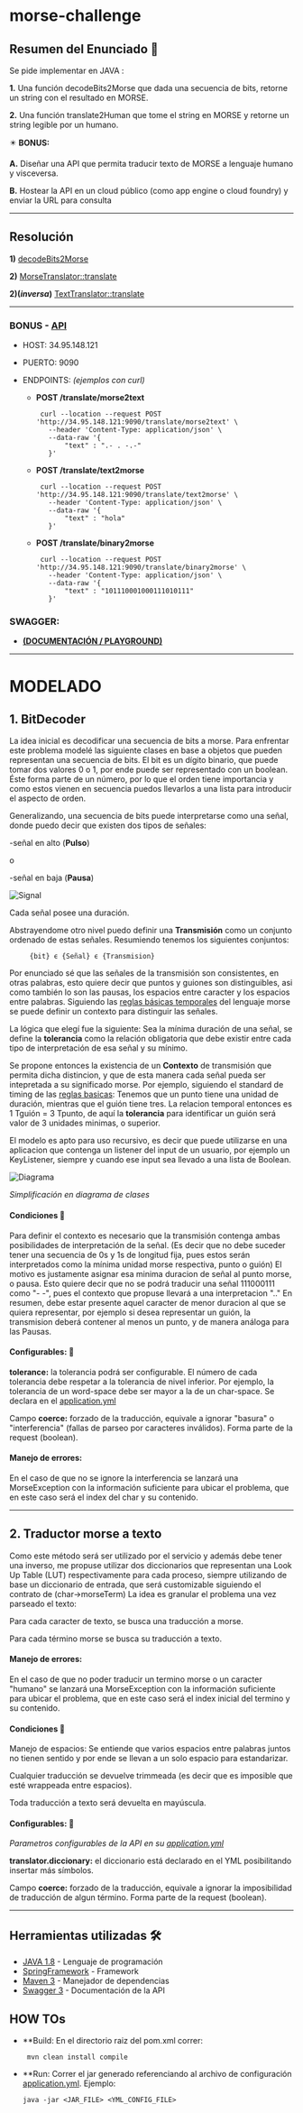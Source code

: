 # morse-challenge


## Resumen del Enunciado 📝

Se pide implementar en JAVA :

**1.** Una función decodeBits2Morse que dada una secuencia de bits, retorne un string con el resultado en MORSE.

**2.** Una función translate2Human que tome el string en MORSE y retorne un string legible por un humano.

✴️ **BONUS:**

**A.** Diseñar una API que permita traducir texto de MORSE a lenguaje humano y
visceversa.

**B.** Hostear la API en un cloud público (como app engine o cloud foundry) y enviar la
URL para consulta

-------------------------------------------------------------------------------
## Resolución

**1)** [decodeBits2Morse](https://github.com/fede-alt/morse-challenge/blob/master/src/main/java/com/meli/morse/utils/MorseBitReader.java#L30)

**2)** [MorseTranslator::translate](https://github.com/fede-alt/morse-challenge/blob/master/src/main/java/com/meli/morse/utils/MorseTranslator.java#L45)

**2)(_inversa_)** [TextTranslator::translate](https://github.com/fede-alt/morse-challenge/blob/master/src/main/java/com/meli/morse/utils/TextTranslator.java#L34)

-------------------------------------------------------------------------------

 ### BONUS - [API](https://github.com/fede-alt/morse-challenge/blob/master/src/main/java/com/meli/morse/service/MorseService.java#L15)
 
   - HOST: 34.95.148.121
   
   - PUERTO: 9090
   
   - ENDPOINTS:   _(ejemplos con curl)_
   
     - **POST /translate/morse2text**

            curl --location --request POST 'http://34.95.148.121:9090/translate/morse2text' \
              --header 'Content-Type: application/json' \
              --data-raw '{
                  "text" : ".- . -.-"
              }'


     - **POST /translate/text2morse**

            curl --location --request POST 'http://34.95.148.121:9090/translate/text2morse' \
              --header 'Content-Type: application/json' \
              --data-raw '{
                  "text" : "hola"
              }'


     - **POST /translate/binary2morse**

            curl --location --request POST 'http://34.95.148.121:9090/translate/binary2morse' \
              --header 'Content-Type: application/json' \
              --data-raw '{
                  "text" : "101110001000111010111"
              }'
      
      
   
  ### SWAGGER:  
  
  - **[(DOCUMENTACIÓN / PLAYGROUND)](http://34.95.148.121:9090/translate/swagger-ui/)**


-------------------------------------------------------------------------------
# MODELADO

## 1. BitDecoder

La idea inicial es decodificar una secuencia de bits a morse. Para enfrentar este problema modelé las siguiente clases en base a objetos que pueden representan una secuencia de bits.
El bit es un dígito binario, que puede tomar dos valores 0 o 1, por ende puede ser representado con un boolean. Éste forma parte de un número, por lo que el orden tiene importancia y como estos vienen en secuencia puedos llevarlos a una lista para introducir el aspecto de orden.

Generalizando, una secuencia de bits puede interpretarse como una señal, donde puedo decir que existen dos tipos de señales:

   -señal en alto (**Pulso**) 
   
   o
   
   -señal en baja (**Pausa**)
   
   ![Signal](https://www.electronicspoint.com/themes/user/site/default/asset/img/articles/line-graph-digital-signal.jpg)
   
Cada señal posee una duración.
 
Abstrayendome otro nivel puedo definir una **Transmisión** como un conjunto ordenado de estas señales. 
Resumiendo tenemos los siguientes conjuntos:
```
     {bit} ϵ {Señal} ϵ {Transmision}
```
Por enunciado sé que las señales de la transmisión son consistentes, en otras palabras, esto quiere decir que puntos y guiones son distinguibles, asi como también lo son las pausas, los espacios entre caracter y los espacios entre palabras.
Siguiendo las [reglas básicas temporales](https://en.wikipedia.org/wiki/Morse_code#Representation,_timing,_and_speeds) del lenguaje morse se puede definir un contexto para distinguir las señales.

La lógica que elegí fue la siguiente:
Sea la mínima duración de una señal, se define la **tolerancia** como la relación obligatoria que debe existir entre cada tipo de interpretación de esa señal y su mínimo.

Se propone entonces la existencia de un **Contexto** de transmisión que permita dicha distincion, y que de esta manera cada señal pueda ser intepretada a su significado morse. 
Por ejemplo, siguiendo el standard de timing de las [reglas basicas](https://en.wikipedia.org/wiki/Morse_code#Representation,_timing,_and_speeds):
Tenemos que un punto tiene una unidad de duración, mientras que el guión tiene tres. La relacion temporal entonces es 1 Tguión = 3 Tpunto, de aquí la **tolerancia** para identificar un guión será valor de 3 unidades minimas, o superior.


El modelo es apto para uso recursivo, es decir que puede utilizarse en una aplicacion que contenga un listener del input de un usuario, por ejemplo un KeyListener, siempre y cuando ese input sea llevado a una lista de Boolean.

![Diagrama](https://i.imgur.com/5zhR8kb.jpg)

  _Simplificación en diagrama de clases_


#### Condiciones 📑

Para definir el contexto es necesario que la transmisión contenga ambas posibilidades de interpretación de la señal. (Es decir que no debe suceder tener una secuencia de 0s y 1s de longitud fija, pues estos serán interpretados como la mínima unidad morse respectiva, punto o guión)
El motivo es justamente asignar esa minima duracion de señal al punto morse, o pausa.
Esto quiere decir que no se podrá traducir una señal 111000111 como "- -", pues el contexto que propuse llevará a una interpretacion ".."
En resumen, debe estar presente aquel caracter de menor duracion al que se quiera representar, por ejemplo si desea representar un guión, la transmision deberá contener al menos un punto, y de manera análoga para las Pausas.

#### Configurables: 🔧
  **tolerance:** la tolerancia podrá ser configurable. El número de cada tolerancia debe respetar a la tolerancia de nivel inferior. Por ejemplo, la tolerancia de un word-space debe ser mayor a la de un char-space. Se declara en el [application.yml](https://github.com/fede-alt/morse-challenge/blob/master/src/main/resources/application.yml)
  
  Campo **coerce:**  forzado de la traducción, equivale a ignorar "basura" o "interferencia" (fallas de parseo por caracteres inválidos). Forma parte de la request (boolean).
  
 
#### Manejo de errores:
  En el caso de que no se ignore la interferencia se lanzará una MorseException con la información suficiente para ubicar el problema, que en este caso será el index del char y su contenido.

-------------------------------------------------------------------------------


## 2. Traductor morse a texto
Como este método será ser utilizado por el servicio y además debe tener una inverso, me propuse utilizar dos diccionarios que representan una Look Up Table (LUT) respectivamente para cada proceso, siempre utilizando de base un diccionario de entrada, que será customizable siguiendo el contrato de (char->morseTerm)
La idea es granular el problema una vez parseado el texto:

  Para cada caracter de texto, se busca una traducción a morse.
  
  Para cada término morse se busca su traducción a texto.
  
  #### Manejo de errores:
  En el caso de que no poder traducir un termino morse o un caracter "humano" se lanzará una MorseException con la información suficiente para ubicar el problema, que en este caso será el index inicial del termino y su contenido.  
  
  #### Condiciones 📑

 Manejo de espacios: Se entiende que varios espacios entre palabras juntos no tienen sentido y por ende se llevan a un solo espacio para estandarizar.
 
 Cualquier traducción se devuelve trimmeada (es decir que es imposible que esté wrappeada entre espacios).
 
 Toda traducción a texto será devuelta en mayúscula.
  
  
#### Configurables: 🔧

  _Parametros configurables de la API en su [application.yml](https://github.com/fede-alt/morse-challenge/blob/master/src/main/resources/application.yml)_
  
  **translator.diccionary:** el diccionario está declarado en el YML posibilitando insertar más símbolos.
  
  Campo **coerce:**  forzado de la traducción, equivale a ignorar la imposibilidad de traducción de algun término. Forma parte de la request (boolean).
  
  
-------------------------------------------------------------------------------
  

## Herramientas utilizadas 🛠️

* [JAVA 1.8](https://www.java.com/) - Lenguaje de programación
* [SpringFramework](https://spring.io/) - Framework
* [Maven 3](https://maven.apache.org/) - Manejador de dependencias
* [Swagger 3](https://swagger.io/) - Documentación de la API


## HOW TOs 

- **Build:
   En el directorio raiz del pom.xml correr:
   
       mvn clean install compile
  
- **Run:
   Correr el jar generado referenciando al archivo de configuración [application.yml](https://github.com/fede-alt/morse-challenge/blob/master/src/main/resources/application.yml).
   Ejemplo:
   
      java -jar <JAR_FILE> <YML_CONFIG_FILE>

